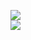 [![](https://img.shields.io/badge/Made%20With-Github%20Spray-lightgrey.svg?style=for-the-badge&logo=github)](https://github.com/Annihil/github-spray#11924)  
[![](https://i.imgur.com/2DrTn0Z.gif)](https://github.com/Annihil/github-spray)